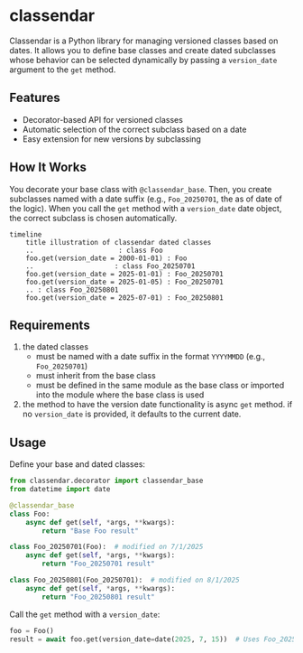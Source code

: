 # classendar

Classendar is a Python library for managing versioned classes based on dates. It allows you to define base classes and create dated subclasses whose behavior can be selected dynamically by passing a `version_date` argument to the `get` method.

## Features

- Decorator-based API for versioned classes
- Automatic selection of the correct subclass based on a date
- Easy extension for new versions by subclassing


## How It Works

You decorate your base class with `@classendar_base`. Then, you create subclasses named with a date suffix (e.g., `Foo_20250701`, the as of date of the logic). When you call the `get` method with a `version_date` date object, the correct subclass is chosen automatically.

```mermaid
timeline
    title illustration of classendar dated classes
    ..                     : class Foo
    foo.get(version_date = 2000-01-01) : Foo
    ..                    : class Foo_20250701
    foo.get(version_date = 2025-01-01) : Foo_20250701
    foo.get(version_date = 2025-01-05) : Foo_20250701
    .. : class Foo_20250801
    foo.get(version_date = 2025-07-01) : Foo_20250801
```


## Requirements

1. the dated classes 
    * must be named with a date suffix in the format `YYYYMMDD` (e.g., `Foo_20250701`)
    * must inherit from the base class
    * must be defined in the same module as the base class or imported into the module where the base class is used
2. the method to have the version date functionality is async `get` method. if no `version_date` is provided, it defaults to the current date.

## Usage

Define your base and dated classes:

```python
from classendar.decorator import classendar_base
from datetime import date

@classendar_base
class Foo:
    async def get(self, *args, **kwargs):
        return "Base Foo result"

class Foo_20250701(Foo):  # modified on 7/1/2025
    async def get(self, *args, **kwargs):
        return "Foo_20250701 result"

class Foo_20250801(Foo_20250701):  # modified on 8/1/2025
    async def get(self, *args, **kwargs):
        return "Foo_20250801 result"
```

Call the `get` method with a `version_date`:

```python
foo = Foo()
result = await foo.get(version_date=date(2025, 7, 15))  # Uses Foo_20250701
```
